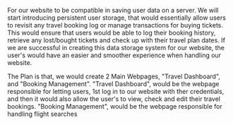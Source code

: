 For our website to be compatible in saving user data on a server. We will
start introducing persistent user storage, that would essentially allow users
to revisit any travel booking log or manage transactions for buying tickets. 
This would ensure that users would be able to log their booking history, retrieve
any lost/bought tickets and check up with their travel plan dates. If we are successful
in creating this data storage system for our website, the user's would have an easier
and smoother experience when handling our website.

The Plan is that, we would create 2 Main Webpages, "Travel Dashboard", and "Booking Management".
"Travel Dashboard", would be the webpage responsible for letting users, 1st log in to our website
with ther credentials, and then it would also allow the user's to view, check and edit their travel
bookings. "Booking Management", would be the webpage responsible for handling flight searches
